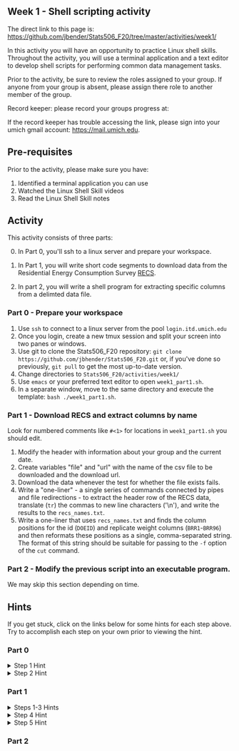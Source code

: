 ## Week 1 - Shell scripting activity

The direct link to this page is:
https://github.com/jbender/Stats506_F20/tree/master/activities/week1/

In this activity you will have an opportunity to practice Linux
shell skills. Throughout the activity, you will use a terminal application
and a text editor to develop shell scripts for performing common data 
management tasks.

Prior to the activity, be sure to review the roles assigned to your group. 
If anyone from your group is absent, please assign there role to another member
of the group.

Record keeper: please record your groups progress at:


If the record keeper has trouble accessing the link, please sign into your
umich gmail account: https://mail.umich.edu. 

## Pre-requisites

Prior to the activity, please make sure you have:

1. Identified a terminal application you can use
1. Watched the Linux Shell Skill videos
2. Read the Linux Shell Skill notes

## Activity

This activity consists of three parts:

  0. In Part 0, you'll ssh to a linux server and prepare your workspace.

  1. In Part 1, you will write short code segments to download data from 
the Residential Energy Consumption Survey 
[RECS](https://www.eia.gov/consumption/residential/data/2015/index.php?view=microdata). 

  2. In part 2, you will write a shell program for extracting specific columns
  from a delimted data file. 

### Part 0 - Prepare your workspace

1. Use `ssh` to connect to a linux server from the pool `login.itd.umich.edu`
1. Once you login, create a new tmux session and split your screen into two panes
or windows.
1. Use git to clone the Stats506_F20 repository:
`git clone https://github.com/jbhender/Stats506_F20.git`
or, if you've done so previously, `git pull` to get the most up-to-date version.
1. Change directories to `Stats506_F20/activities/week1/`
1. Use `emacs` or your preferred text editor to open `week1_part1.sh`.
1. In a separate window, move to the same directory and execute the template:
`bash ./week1_part1.sh`.

### Part 1 - Download RECS and extract columns by name

Look for numbered comments like `#<1>` for locations in `week1_part1.sh` 
you should edit. 

1. Modify the header with information about your group and the current date. 
1. Create variables "file" and "url" with the name of the csv file to be 
   downloaded and the download url. 
1. Download the data whenever the test for whether the file exists fails.
1. Write a "one-liner" - a single series of commands connected by pipes 
   and file redirections - to extract the header row of the RECS data, 
   translate (`tr`) the commas to new line characters ('\n'), 
   and write the results to the `recs_names.txt`. 
1. Write a one-liner that uses `recs_names.txt` and finds the column positions
   for the id (`DOEID`) and replicate weight columns (`BRR1`-`BRR96`) and then
   reformats these positions as a single, comma-separated string. The format of
   this string should be suitable for passing to the `-f` option of the `cut`
   command. 

### Part 2 - Modify the previous script into an executable program. 

We may skip this section depending on time. 

## Hints

If you get stuck, click on the links below for some hints for each step above.
Try to accomplish each step on your own prior to viewing the hint. 

### Part 0
<details>
  <summary> Step 1 Hint </summary>

  #### Mac Users 
  1. open the 'terminal' application
  2. ssh using your unique name `ssh unique_name@login.itd.umich.edu`
  3. your unique name is the part of your @umich.edu email address prior to the @.

  #### Windows Users
  Use [putty]() and connect to host `login.itd.umich.edu` or 
  the command line interface from [Git for Windows]() and refer to hints b and c
  for Mac Users, above.
  
</details>

<details>
 <summary> Step 2 Hint </summary>

 1. Create a tmux session: `tmux new -s Stats_506`
 2. Split your screen into two panes `cntrl+b %` e.g. `cntrl+b <shift>+5`
 3. To toggle between panes, use `cntrl+b ->` where `->` is an appropriate arrow key
    (left, right, up, or down). 
 4. For small screens, you may prefer windows to panes. In this case,
    use `cntrl+b c` to create a window  and toggle with `cntrl+b n` or `cntrl+b p`.

</details>


### Part 1

<details>
 <summary> Steps 1-3 Hints </summary>

 1. Update the author names and date and remove 'template' from the description. 
 2. Revisit the description after completing all steps.
 3. To download, use `wget` e.g. `wget $url`. 

</details>

<details>
 <summary> Step 4 Hint </summary>
 
 1. Break 1-liners into steps and test as you go:
  - What file will you operate on?
  - What command will extract just the header row?
  - How to pass the header row to a new command?
  - What command will translate commas to new line characters?
  - Where should the output go?
 1. See `man tr`.
 1. If you're not getting new lines from `tr` consider the difference in output
    between: `echo \n` and `echo \\n`. Slashes represent escape characters and often
    need to be repeated when parsed.

</details>
 
<details>
  <summary> Step 5 Hint </summary>

 1. Use `grep` to find matching lines. Review the options `-n, -e, -E`. 
 1. Use a regular expression to match DOEID or starts with BRR. 
 1. See `man cut` used in the next step and review the `-f` option for
    specifying fields. 
 1. Use `cut` to extract just line numbers from the `grep` output.
 1. See `man paste` for options and use an explicit `-` to input to paste from `stdin`.
    For example, create a test file `echo a > test.txt; echo b >> test.txt` and observe
    that `<test.txt paste -s` and `cat test.txt | paste -s -` have the same output.
 
</details>

### Part 2
